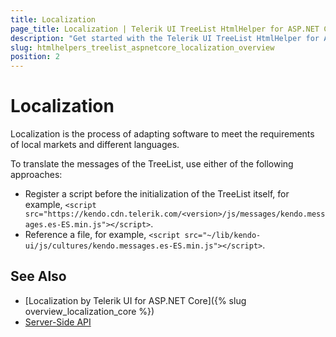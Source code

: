 ```yaml
---
title: Localization
page_title: Localization | Telerik UI TreeList HtmlHelper for ASP.NET Core
description: "Get started with the Telerik UI TreeList HtmlHelper for ASP.NET Core and learn about the localization options it supports."
slug: htmlhelpers_treelist_aspnetcore_localization_overview
position: 2
---
```


# Localization

Localization is the process of adapting software to meet the requirements of local markets and different languages.

To translate the messages of the TreeList, use either of the following approaches:

* Register a script before the initialization of the TreeList itself, for example, `<script src="https://kendo.cdn.telerik.com/<version>/js/messages/kendo.messages.es-ES.min.js"></script>`.
* Reference a file, for example, `<script src="~/lib/kendo-ui/js/cultures/kendo.messages.es-ES.min.js"></script>`.

## See Also

* [Localization by Telerik UI for ASP.NET Core]({% slug overview_localization_core %})
* [Server-Side API](/api/treelist)
